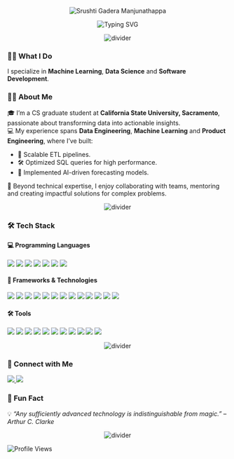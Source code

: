 <p align="center">
  <img src="https://readme-typing-svg.herokuapp.com?font=Fira+Code&size=30&color=4A90E2&center=true&vCenter=true&width=500&lines=Srushti+Gadera+Manjunathappa;&pause=1000000" alt="Srushti Gadera Manjunathappa" />
</p>


<p align="center">
  <img src="https://readme-typing-svg.herokuapp.com?font=Fira+Code&size=20&pause=50&color=4A90E2&center=true&width=435&lines=Welcome+to+my+GitHub+Profile;A+Passionate+Developer;Always+Learning+%F0%9F%8C%8D" alt="Typing SVG" />
</p>


<p align="center">
  <img src="https://user-images.githubusercontent.com/73097560/115834477-dbab4500-a447-11eb-908a-139a6edaec5c.gif" alt="divider" />
</p>

### 👩‍💻 What I Do

I specialize in **Machine Learning**, **Data Science** and **Software Development**.

### 🧑‍🎓 About Me

🎓 I’m a CS graduate student at **California State University, Sacramento**, passionate about transforming data into actionable insights.  
💻 My experience spans **Data Engineering**, **Machine Learning** and **Product Engineering**, where I’ve built:  
- 🚀 Scalable ETL pipelines.  
- 🛠️ Optimized SQL queries for high performance.  
- 🤖 Implemented AI-driven forecasting models.  

👥 Beyond technical expertise, I enjoy collaborating with teams, mentoring and creating impactful solutions for complex problems.

<p align="center">
  <img src="https://user-images.githubusercontent.com/73097560/115834477-dbab4500-a447-11eb-908a-139a6edaec5c.gif" alt="divider" />
</p>

### 🛠️ Tech Stack

#### 💻 Programming Languages
<p>
  <img src="https://img.shields.io/badge/Python-3776AB?style=flat&logo=python&logoColor=white" />
  <img src="https://img.shields.io/badge/C++-00599C?style=flat&logo=c%2B%2B&logoColor=white" />
  <img src="https://img.shields.io/badge/Java-007396?style=flat&logo=java&logoColor=white" />
  <img src="https://img.shields.io/badge/PySpark-E25A1C?style=flat&logo=apachespark&logoColor=white" />
  <img src="https://img.shields.io/badge/CUDA-76B900?style=flat&logo=nvidia&logoColor=white" />
  <img src="https://img.shields.io/badge/SQL-003B57?style=flat&logo=microsoft-sql-server&logoColor=white" />
  <img src="https://img.shields.io/badge/NoSQL-47A248?style=flat&logo=mongodb&logoColor=white" />
</p>

#### 🔧 Frameworks & Technologies
<p>
  <img src="https://img.shields.io/badge/TensorFlow-FF6F00?style=flat&logo=tensorflow&logoColor=white" />
  <img src="https://img.shields.io/badge/Keras-D00000?style=flat&logo=keras&logoColor=white" />
  <img src="https://img.shields.io/badge/PyTorch-EE4C2C?style=flat&logo=pytorch&logoColor=white" />
  <img src="https://img.shields.io/badge/PyTorch%20Geometric-EE4C2C?style=flat&logo=pytorch&logoColor=white" />
  <img src="https://img.shields.io/badge/Django-092E20?style=flat&logo=django&logoColor=white" />
  <img src="https://img.shields.io/badge/Pandas-150458?style=flat&logo=pandas&logoColor=white" />
  <img src="https://img.shields.io/badge/NumPy-013243?style=flat&logo=numpy&logoColor=white" />
  <img src="https://img.shields.io/badge/spaCy-09A3D5?style=flat&logo=spacy&logoColor=white" />
  <img src="https://img.shields.io/badge/ETL-8CA1AF?style=flat" />
  <img src="https://img.shields.io/badge/Cloud%20Data%20Management-0AA86C?style=flat" />
  <img src="https://img.shields.io/badge/Agile%20Practices-72BBFF?style=flat" />
  <img src="https://img.shields.io/badge/Scikit--learn-F7931E?style=flat&logo=scikitlearn&logoColor=white" />
  <img src="https://img.shields.io/badge/Matplotlib-11557C?style=flat&logo=plotly&logoColor=white" />
</p>

#### 🛠️ Tools
<p>
  <img src="https://img.shields.io/badge/AWS-232F3E?style=flat&logo=amazonaws&logoColor=white" />
  <img src="https://img.shields.io/badge/Amazon%20S3-569A31?style=flat&logo=amazonaws&logoColor=white" />
  <img src="https://img.shields.io/badge/Amazon%20SageMaker-232F3E?style=flat&logo=amazonsagemaker&logoColor=white" />
  <img src="https://img.shields.io/badge/Apache%20Spark-E25A1C?style=flat&logo=apachespark&logoColor=white" />
  <img src="https://img.shields.io/badge/VS%20Code-007ACC?style=flat&logo=visualstudiocode&logoColor=white" />
  <img src="https://img.shields.io/badge/MS%20SQL%20Server-CC2927?style=flat&logo=microsoftsqlserver&logoColor=white" />
  <img src="https://img.shields.io/badge/Alteryx-0073CF?style=flat&logo=alteryx&logoColor=white" />
  <img src="https://img.shields.io/badge/Tableau-E97627?style=flat&logo=tableau&logoColor=white" />
  <img src="https://img.shields.io/badge/Docker-2496ED?style=flat&logo=docker&logoColor=white" />
  <img src="https://img.shields.io/badge/Jenkins-D24939?style=flat&logo=jenkins&logoColor=white" />
  <img src="https://img.shields.io/badge/Git-F05032?style=flat&logo=git&logoColor=white" />
</p>

<p align="center">
  <img src="https://user-images.githubusercontent.com/73097560/115834477-dbab4500-a447-11eb-908a-139a6edaec5c.gif" alt="divider" />
</p>

### 🤝 Connect with Me
<p>
  <a href="https://www.linkedin.com/in/srushtigm25/">
    <img src="https://img.shields.io/badge/-LinkedIn-blue?style=flat&logo=linkedin&logoColor=white" />
  </a>
  <a href="mailto:Srugm25@gmail.com">
    <img src="https://img.shields.io/badge/-Gmail-D14836?style=flat&logo=gmail&logoColor=white" />
  </a>
</p>

### 🎉 Fun Fact
💡 *“Any sufficiently advanced technology is indistinguishable from magic.” – Arthur C. Clarke*

<p align="center">
  <img src="https://user-images.githubusercontent.com/73097560/115834477-dbab4500-a447-11eb-908a-139a6edaec5c.gif" alt="divider" />
</p>

<p>
  <img src="https://komarev.com/ghpvc/?username=srushtigm25&label=Profile%20views&color=blueviolet&style=flat" alt="Profile Views" />
</p>
